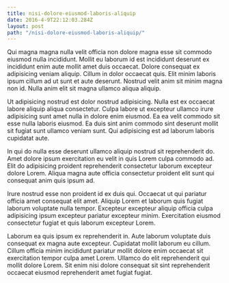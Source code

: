 ```yaml
---
title: nisi-dolore-eiusmod-laboris-aliquip
date: 2016-4-9T22:12:03.284Z
layout: post
path: "/nisi-dolore-eiusmod-laboris-aliquip/"
---
```


Qui magna magna nulla velit officia non dolore magna esse sit commodo eiusmod nulla incididunt. Mollit eu laborum id est incididunt deserunt ex incididunt enim aute mollit amet duis occaecat. Dolore consequat ex adipisicing veniam aliquip. Cillum in dolor occaecat quis. Elit minim laboris ipsum cillum ad ut sunt et aute deserunt. Nostrud velit anim sit minim magna non id. Nulla anim elit sit magna ullamco aliqua aliquip.

Ut adipisicing nostrud est dolor nostrud adipisicing. Nulla est ex occaecat labore aliquip aliqua consectetur. Culpa labore ut excepteur ullamco irure adipisicing sunt amet nulla in dolore enim eiusmod. Ea ea velit commodo sit esse nulla laboris eiusmod. Ea duis sint anim commodo sint deserunt mollit sit fugiat sunt ullamco veniam sunt. Qui adipisicing est ad laborum laboris cupidatat aute.

In qui do nulla esse deserunt ullamco aliquip nostrud sit reprehenderit do. Amet dolore ipsum exercitation eu velit in quis Lorem culpa commodo ad. Elit do adipisicing proident reprehenderit consectetur laborum excepteur dolore Lorem. Aliqua magna aute officia consectetur proident elit sunt qui consequat anim quis ipsum ad.

Irure nostrud esse non proident id ex duis qui. Occaecat ut qui pariatur officia amet consequat elit amet. Aliquip Lorem et laborum quis fugiat laborum voluptate nulla tempor. Excepteur excepteur aliquip officia culpa adipisicing ipsum excepteur pariatur excepteur minim. Exercitation eiusmod consectetur fugiat et quis laborum excepteur Lorem.

Laborum ea quis ipsum ex reprehenderit in. Aute laborum voluptate duis consequat ex magna aute excepteur. Cupidatat mollit laborum eu cillum. Cillum officia minim incididunt pariatur mollit dolore enim occaecat sit exercitation tempor culpa amet Lorem. Ullamco do elit reprehenderit qui mollit dolore Lorem. Sit enim nisi dolore consequat sit sint reprehenderit occaecat eiusmod reprehenderit amet fugiat fugiat.